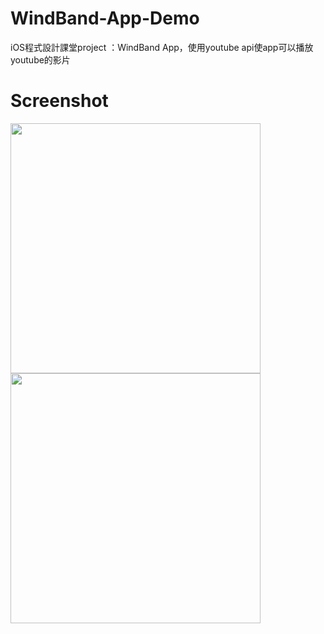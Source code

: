 # WindBand-App-Demo
iOS程式設計課堂project ：WindBand App，使用youtube api使app可以播放youtube的影片

# Screenshot


<img width="400" src="http://imgur.com/1HwlRdY.jpg">
<img width="400" src="http://imgur.com/RWOdF53.jpg">
